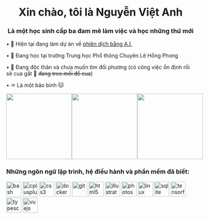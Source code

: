 <h1 align="center">Xin chào, tôi là Nguyễn Việt Anh</h1>
<h3 align="center">Là một học sinh cấp ba đam mê làm việc và học những thứ mới</h3>

<p>
    <p>&#x2022; 🔭 Hiện tại đang làm dự án về <a href="https://github.com/nVietUK/v2en">phiên dịch bằng A.I.</a></p>
    <p>&#x2022; 🌱 Đang học tại trường Trung học Phổ thông Chuyên Lê Hồng Phong</p>
    <p>&#x2022; 🌹 Đang độc thân và chưa muốn tìm đối phương (có công việc ổn định rồi sẽ cua gắt 🐧 <del>đang treo mối để cua</del>)</p>
    <p>&#x2022; ♒ Là một bảo bình 🐱</p>
</p>

<div style="display: flex; flex-direction: row;">
    <img height=175 
        src="https://github-readme-stats.vercel.app/api?username=nVietUK&show_icons=true&locale=vi&hide_border=True&theme=swift&hide_title=True&card_width=475" />
    <img height=175
        src="https://github-readme-stats.vercel.app/api/top-langs?username=nVietUK&layout=compact&langs_count=6&show_icons=true&locale=vi&hide_border=True&theme=swift&card_width=275" />
    <img src="https://github-readme-streak-stats.herokuapp.com?user=nVietUK&theme=swift&hide_border=true&locale=vi&date_format=j%20M%5B%20Y%5D&card_width=900"
        height="175" />
</div>

<h3 align="left">Những ngôn ngữ lập trình, hệ điều hành và phần mềm đã biết:</h3>
<p align="left">
    <img src="https://upload.wikimedia.org/wikipedia/commons/8/82/Gnu-bash-logo.svg" alt="bash" height="40" />
    <img src="https://upload.wikimedia.org/wikipedia/commons/1/18/ISO_C%2B%2B_Logo.svg" alt="cplusplus" height="40" />
    <img src="https://upload.wikimedia.org/wikipedia/commons/d/d5/CSS3_logo_and_wordmark.svg" alt="css3" height="40" />
    <img src="https://upload.wikimedia.org/wikipedia/en/f/f4/Docker_logo.svg" alt="docker" height="40" />
    <img src="https://upload.wikimedia.org/wikipedia/commons/e/e0/Git-logo.svg" alt="git" height="40" />
    <img src="https://upload.wikimedia.org/wikipedia/commons/3/38/HTML5_Badge.svg" alt="html5" height="40" />
    <img src="https://upload.wikimedia.org/wikipedia/commons/f/fb/Adobe_Illustrator_CC_icon.svg" alt="illustrator" height="40" />
    <img src="https://upload.wikimedia.org/wikipedia/commons/a/af/Adobe_Photoshop_CC_icon.svg" alt="photoshop" height="40" />
    <img src="https://upload.wikimedia.org/wikipedia/commons/7/76/Ubuntu-logo-2022.svg" alt="linux" height="40" />
    <img src="https://upload.wikimedia.org/wikipedia/commons/3/38/SQLite370.svg" alt="sqlite" height="40" />
    <img src="https://upload.wikimedia.org/wikipedia/commons/a/ab/TensorFlow_logo.svg" alt="tensorflow" height="40" />
    <img src="https://upload.wikimedia.org/wikipedia/commons/f/f5/Typescript.svg" alt="typescript" height="40" />
    <img src="https://upload.wikimedia.org/wikipedia/commons/9/95/Vue.js_Logo_2.svg" alt="vuejs" height="40" />
</p>
